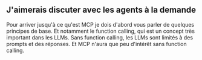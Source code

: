 ## J'aimerais discuter avec les agents à la demande

Pour arriver jusqu'à ce qu'est MCP je dois d'abord vous parler de quelques principes de base.
Et notamment le function calling, qui est un concept très important dans les LLMs.
Sans function calling, les LLMs sont limités à des prompts et des réponses.
Et MCP n'aura que peu d'intérêt sans function calling.


